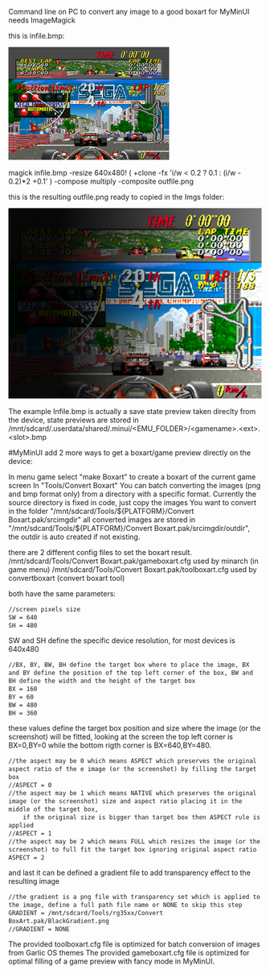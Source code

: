 Command line on PC to convert any image to a good boxart for MyMinUI
needs ImageMagick 

this is infile.bmp:

![MyMinUI](./github/gamename.png)

magick infile.bmp -resize 640x480! \( +clone -fx 'i/w < 0.2 ? 0.1 : (i/w - 0.2)*2 +0.1' \) -compose multiply -composite outfile.png

this is the resulting outfile.png ready to copied in the Imgs folder:

![MyMinUI](./github/boxart.png)

The example Infile.bmp is actually a save state preview taken direclty from the device, state previews are stored in /mnt/sdcard/.userdata/shared/.minui/<EMU_FOLDER>/\<gamename\>.\<ext\>.\<slot\>.bmp

#MyMinUI add 2 more ways to get a boxart/game preview directly on the device:

In menu game select "make Boxart" to create a boxart of the current game screen
In "Tools/Convert Boxart" You can batch converting the images (png and bmp format only) from a directory with a specific format.
Currently the source directory is fixed in code, just copy the images You want to convert in the folder "/mnt/sdcard/Tools/${PLATFORM}/Convert Boxart.pak/srcimgdir" all converted images are stored in 
"/mnt/sdcard/Tools/${PLATFORM}/Convert Boxart.pak/srcimgdir/outdir", the outdir is auto created if not existing.

there are 2 different config files to set the boxart result.
/mnt/sdcard/Tools/Convert Boxart.pak/gameboxart.cfg used by minarch (in game menu) 
/mnt/sdcard/Tools/Convert Boxart.pak/toolboxart.cfg used by convertboxart (convert boxart tool)

both have the same parameters:

    //screen pixels size     
    SW = 640
    SH = 480

SW and SH define the specific device resolution, for most devices is 640x480

    //BX, BY, BW, BH define the target box where to place the image, BX and BY define the position of the top left corner of the box, BW and BH define the width and the height of the target box    
    BX = 160
    BY = 60
    BW = 480
    BH = 360

these values define the target box position and size where the image (or the screenshot) will be fitted, looking at the screen the top left corner is BX=0,BY=0 while the bottom rigth corner is BX=640,BY=480.

    //the aspect may be 0 which means ASPECT which preserves the original aspect ratio of the e image (or the screenshot) by filling the target box
    //ASPECT = 0
    //the aspect may be 1 which means NATIVE which preserves the original image (or the screenshot) size and aspect ratio placing it in the middle of the target box,
        if the original size is bigger than target box then ASPECT rule is applied   
    //ASPECT = 1
    //the aspect may be 2 which means FULL which resizes the image (or the screenshot) to full fit the target box ignoring original aspect ratio    
    ASPECT = 2

and last it can be defined a gradient file to add transparency effect to the resulting image

    //the gradient is a png file with transparency set which is applied to the image, define a full path file name or NONE to skip this step 
    GRADIENT = /mnt/sdcard/Tools/rg35xx/Convert BoxArt.pak/BlackGradient.png
    //GRADIENT = NONE

The provided toolboxart.cfg file is optimized for batch conversion of images from Garlic OS themes
The provided gameboxart.cfg file is optimized for optimal filling of a game preview with fancy mode in MyMinUI.
